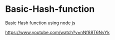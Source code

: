 # Basic-Hash-function
Basic Hash function using node js 

https://www.youtube.com/watch?v=nNf88T6NvYk
